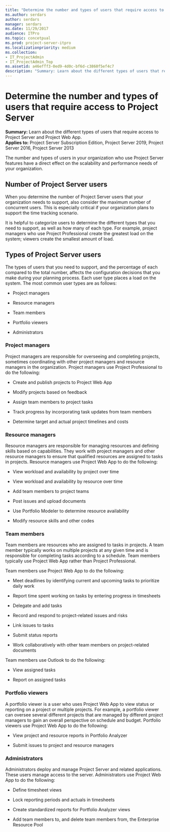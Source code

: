 ```yaml
---
title: "Determine the number and types of users that require access to Project Server 2016"
ms.author: serdars
author: serdars
manager: serdars
ms.date: 11/29/2017
audience: ITPro
ms.topic: concetpual
ms.prod: project-server-itpro
ms.localizationpriority: medium
ms.collection:
- IT_ProjectAdmin
- IT_ProjectAdmin_Top
ms.assetid: a46efff3-0ed9-4d0c-bf6d-c3860f5ef4c7
description: "Summary: Learn about the different types of users that require access to Project Server and Project Web App."
---
```


# Determine the number and types of users that require access to Project Server

**Summary:** Learn about the different types of users that require access to Project Server and Project Web App.<br/>
**Applies to:** Project Server Subscription Edition, Project Server 2019, Project Server 2016, Project Server 2013
  
The number and types of users in your organization who use Project Server features have a direct effect on the scalability and performance needs of your organization.
  
## Number of Project Server users
<a name="section1"> </a>

When you determine the number of Project Server users that your organization needs to support, also consider the maximum number of concurrent users. This is especially critical if your organization plans to support the time tracking scenario.
  
It is helpful to categorize users to determine the different types that you need to support, as well as how many of each type. For example, project managers who use Project Professional create the greatest load on the system; viewers create the smallest amount of load.
  
## Types of Project Server users
<a name="section2"> </a>

The types of users that you need to support, and the percentage of each compared to the total number, affects the configuration decisions that you make during your planning process. Each user type places a load on the system. The most common user types are as follows:
  
- Project managers
    
- Resource managers
    
- Team members
    
- Portfolio viewers
    
- Administrators
    
### Project managers

Project managers are responsible for overseeing and completing projects, sometimes coordinating with other project managers and resource managers in the organization. Project managers use Project Professional to do the following:
  
- Create and publish projects to Project Web App
    
- Modify projects based on feedback
    
- Assign team members to project tasks
    
- Track progress by incorporating task updates from team members
    
- Determine target and actual project timelines and costs
    
### Resource managers

Resource managers are responsible for managing resources and defining skills based on capabilities. They work with project managers and other resource managers to ensure that qualified resources are assigned to tasks in projects. Resource managers use Project Web App to do the following:
  
- View workload and availability by project over time
    
- View workload and availability by resource over time
    
- Add team members to project teams
    
- Post issues and upload documents
    
- Use Portfolio Modeler to determine resource availability
    
- Modify resource skills and other codes
    
### Team members

Team members are resources who are assigned to tasks in projects. A team member typically works on multiple projects at any given time and is responsible for completing tasks according to a schedule. Team members typically use Project Web App rather than Project Professional.
  
Team members use Project Web App to do the following:
  
- Meet deadlines by identifying current and upcoming tasks to prioritize daily work
    
- Report time spent working on tasks by entering progress in timesheets
    
- Delegate and add tasks
    
- Record and respond to project-related issues and risks
    
- Link issues to tasks
    
- Submit status reports
    
- Work collaboratively with other team members on project-related documents
    
Team members use Outlook to do the following:
  
- View assigned tasks
    
- Report on assigned tasks
    
### Portfolio viewers

A portfolio viewer is a user who uses Project Web App to view status or reporting on a project or multiple projects. For example, a portfolio viewer can oversee several different projects that are managed by different project managers to gain an overall perspective on schedule and budget. Portfolio viewers use Project Web App to do the following:
  
- View project and resource reports in Portfolio Analyzer
    
- Submit issues to project and resource managers
    
### Administrators

Administrators deploy and manage Project Server and related applications. These users manage access to the server. Administrators use Project Web App to do the following:
  
- Define timesheet views
    
- Lock reporting periods and actuals in timesheets
    
- Create standardized reports for Portfolio Analyzer views
    
- Add team members to, and delete team members from, the Enterprise Resource Pool
    

